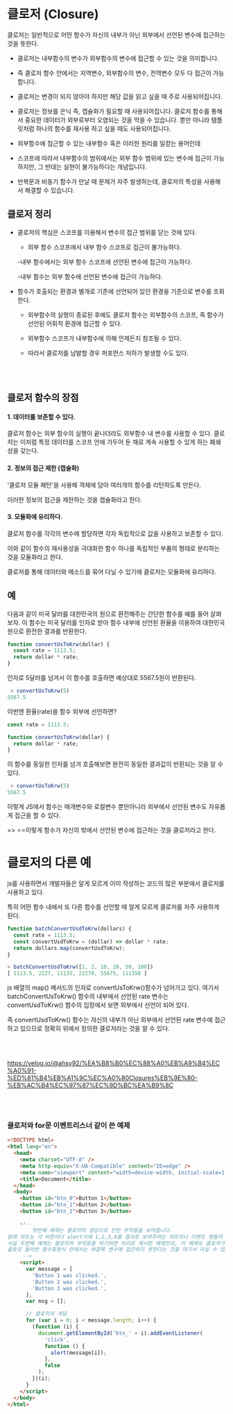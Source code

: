# 클로저 (Closure)

클로저는 일반적으로 어떤 함수가 자신의 내부가 아닌
외부에서 선언된 변수에 접근하는 것을 뜻한다.

- 클로저는 내부함수의 변수가 외부함수의 변수에 접근할 수 있는 것을 의미합니다.

- 즉 클로저 함수 안에서는 지역변수, 외부함수의 변수, 전역변수 모두 다 접근이 가능합니다.

- 클로저는 변경이 되지 않아야 하지만 해당 값을 읽고 싶을 때 주로 사용되어집니다.

- 클로저는 정보를 은닉 즉, 캡슐화가 필요할 때 사용되어집니다. 클로저 함수를 통해서 중요한 데이터가 외부로부터 오염되는 것을 막을 수 있습니다. 뿐만 아니라 템플릿처럼 하나의 함수를 재사용 하고 싶을 때도 사용되어집니다.

- 외부함수에 접근할 수 있는 내부함수 혹은 이러한 원리를 일컫는 용어인데

- 스코프에 따라서 내부함수의 범위에서는 외부 함수 범위에 있는 변수에 접근이 가능하지만, 그 반대는 실현이 불가능하다는 개념입니다.

- 반복문과 비동기 함수가 만날 때 문제가 자주 발생하는데, 클로저의 특성을 사용해서 해결할 수 있습니다.

## 클로저 정리

- 클로저의 핵심은 스코프를 이용해서 변수의 접근 범위를 닫는 것에 있다.

  - 외부 함수 스코프에서 내부 함수 스코프로 접근이 불가능하다.

  -내부 함수에서는 외부 함수 스코프에 선언된 변수에 접근이 가능하다.

  -내부 함수는 외부 함수에 선언된 변수에 접근이 가능하다.

- 함수가 호출되는 환경과 별개로 기존에 선언되어 있던 환경을 기준으로 변수를 조회한다.

  - 외부함수의 실행이 종료된 후에도 클로저 함수는 외부함수의 스코프, 즉 함수가 선언된 어휘적 환경에 접근할 수 있다.

  - 외부함수 스코프가 내부함수에 의해 언제든지 참조될 수 있다.

  - 따라서 클로저를 남발할 경우 퍼포먼스 저하가 발생할 수도 있다.

<br><br>

## 클로저 함수의 장점

#### 1. 데이터를 보존할 수 있다.

클로저 함수는 외부 함수의 실행이 끝나더라도 외부함수 내 변수를 사용할 수 있다. 클로저는 이처럼 특정 데이터를 스코프 안에 가두어 둔 채로 계속 사용할 수 있게 하는 폐쇄성을 갖는다.

#### 2. 정보의 접근 제한 (캡슐화)

'클로저 모듈 패턴'을 사용해 객체에 담아 여러개의 함수를 리턴하도록 만든다.

이러한 정보의 접근을 제한하는 것을 캡슐화라고 한다.

#### 3. 모듈화에 유리하다.

클로저 함수를 각각의 변수에 할당하면 각자 독립적으로 값을 사용하고 보존할 수 있다.

이와 같이 함수의 재사용성을 극대화한 함수 하나를 독립적인 부품의 형태로 분리하는 것을 모듈화라고 한다.

클로저를 통해 데이터와 메소드를 묶어 다닐 수 있기에 클로저는 모듈화에 유리하다.

## 예

다음과 같이 미국 달러를 대한민국의 원으로 환전해주는 간단한 함수를 예를 들어 살펴보자.
이 함수는 미국 달러를 인자로 받아 함수 내부에 선언된
환율을 이용하여 대한민국 원으로 환전한 결과를 반환한다.

```javascript
function convertUsToKrw(dollar) {
  const rate = 1113.5;
  return dollar * rate;
}
```

인자로 5달러를 넘겨서 이 함수를 호출하면 예상대로 5567.5원이 반환된다.

```javascript
 > convertUsToKrw(5)
5567.5
```

이번엔 환율(rate)을 함수 외부에 선언하면?

```javascript
const rate = 1113.5;

function convertUsToKrw(dollar) {
  return dollar * rate;
}
```

이 함수를 동일한 인자를 넘겨 호출해보면 완전히 동일한 결과값이 반횐되는 것을 알 수 있다.

```javascript
 > convertUsToKrw(5)
5567.5
```

이렇게 JS에서 함수는 매개변수와 로컬변수 뿐만아니라 외부에서 선언된 변수도 자유롭게 접근을 할 수 있다.

=> ⭐⭐이렇게 함수가 자신의 밖에서 선언된 변수에 접근하는 것을 클로저라고 한다.

# 클로저의 다른 예

js를 사용하면서 개발자들은 알게 모르게 이미 작성하는 코드의 많은 부분에서 클로저를 사용하고 있다.

특히 어떤 함수 내에서 또 다른 함수를 선언할 때 알게 모르게 클로저를 자주 사용하게 된다.

```javascript
function batchConvertUsdToKrw(dollars) {
  const rate = 1113.5;
  const convertUsdToKrw = (dollar) => dollar * rate;
  return dollars.map(convertUsdToKrw);
}
```

```javascript
> batchConvertUsdToKrw([1, 2, 10, 20, 50, 100])
[ 1113.5, 2227, 11135, 22270, 55675, 111350 ]
```

js 배열의 map() 메서드의 인자로 convertUsToKrw()함수가 넘어가고 있다. 여기서 batchConvertUsToKrw() 함수의 내부에서 선언된 rate 변수는 convertUsdToKrw() 함수의 입장에서 보면 외부에서 선언이 되어 있다.

즉 convertUsdToKrw() 함수는 자신의 내부가 아닌 외부에서 선언된 rate 변수에 접근하고 있으므로 정확히 위에서 정의한 클로저라는 것을 알 수 있다.

<br><br>

https://velog.io/@ahsy92/%EA%B8%B0%EC%88%A0%EB%A9%B4%EC%A0%91-%ED%81%B4%EB%A1%9C%EC%A0%80Closures%EB%9E%80-%EB%AC%B4%EC%97%87%EC%9D%BC%EA%B9%8C

<br><br>

### 클로저와 for문 이벤트리스너 같이 쓴 예제

```html
<!DOCTYPE html>
<html lang="en">
  <head>
    <meta charset="UTF-8" />
    <meta http-equiv="X-UA-Compatible" content="IE=edge" />
    <meta name="viewport" content="width=device-width, initial-scale=1.0" />
    <title>Document</title>
  </head>
  <body>
    <button id="btn_0">Button 1</button>
    <button id="btn_1">Button 2</button>
    <button id="btn_2">Button 3</button>

    <!-- 
        첫번째 예제는 클로저의 생성으로 인한 부작용을 보여줍니다.
원래 의도는 각 버튼마다 alert시에 1,2,3,4를 결과로 보여주려는 의도이나 이벤트 핸들러 함수의 i값이 바깥쪽 변수인 i값에 대한 참조를 유지하고 있어, 즉 클로저의 생성으로 인해 최종값인 5를 모두 가리키게 되는 예제입니다.
사실 두번째 예제는 클로저의 부작용을 막기위한 처리로 제시한 예제인데, 이 예제도 클로저가 생성되긴 합니다만 익명함수의 인자로 값을 넘겨버림으로써 바깥쪽 변수인 i에 대한 변수스코프를 끊어버리고, 이벤트 핸들러에서는 익명함수의 인자값에 접근함으로써 의도한 대로 처리가 되게 됩니다.
괄호로 둘러싼 함수표현식 안에서는 바깥쪽 변수에 접근하지 못한다는 것을 여기서 아실 수 있습니다.
     -->
    <script>
      var message = [
        'Button 1 was clicked.',
        'Button 2 was clicked.',
        'Button 3 was clicked.',
      ];
      var msg = [];

      // 클로저의 개념
      for (var i = 0; i < message.length; i++) {
        (function (i) {
          document.getElementById('btn_' + i).addEventListener(
            'click',
            function () {
              alert(message[i]);
            },
            false
          );
        })(i);
      }
    </script>
  </body>
</html>
```

